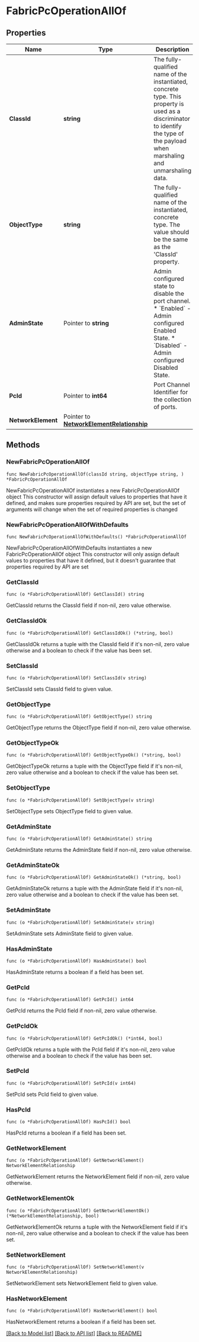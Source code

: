 # FabricPcOperationAllOf

## Properties

Name | Type | Description | Notes
------------ | ------------- | ------------- | -------------
**ClassId** | **string** | The fully-qualified name of the instantiated, concrete type. This property is used as a discriminator to identify the type of the payload when marshaling and unmarshaling data. | [default to "fabric.PcOperation"]
**ObjectType** | **string** | The fully-qualified name of the instantiated, concrete type. The value should be the same as the &#39;ClassId&#39; property. | [default to "fabric.PcOperation"]
**AdminState** | Pointer to **string** | Admin configured state to disable the port channel. * &#x60;Enabled&#x60; - Admin configured Enabled State. * &#x60;Disabled&#x60; - Admin configured Disabled State. | [optional] [default to "Enabled"]
**PcId** | Pointer to **int64** | Port Channel Identifier for the collection of ports. | [optional] 
**NetworkElement** | Pointer to [**NetworkElementRelationship**](network.Element.Relationship.md) |  | [optional] 

## Methods

### NewFabricPcOperationAllOf

`func NewFabricPcOperationAllOf(classId string, objectType string, ) *FabricPcOperationAllOf`

NewFabricPcOperationAllOf instantiates a new FabricPcOperationAllOf object
This constructor will assign default values to properties that have it defined,
and makes sure properties required by API are set, but the set of arguments
will change when the set of required properties is changed

### NewFabricPcOperationAllOfWithDefaults

`func NewFabricPcOperationAllOfWithDefaults() *FabricPcOperationAllOf`

NewFabricPcOperationAllOfWithDefaults instantiates a new FabricPcOperationAllOf object
This constructor will only assign default values to properties that have it defined,
but it doesn't guarantee that properties required by API are set

### GetClassId

`func (o *FabricPcOperationAllOf) GetClassId() string`

GetClassId returns the ClassId field if non-nil, zero value otherwise.

### GetClassIdOk

`func (o *FabricPcOperationAllOf) GetClassIdOk() (*string, bool)`

GetClassIdOk returns a tuple with the ClassId field if it's non-nil, zero value otherwise
and a boolean to check if the value has been set.

### SetClassId

`func (o *FabricPcOperationAllOf) SetClassId(v string)`

SetClassId sets ClassId field to given value.


### GetObjectType

`func (o *FabricPcOperationAllOf) GetObjectType() string`

GetObjectType returns the ObjectType field if non-nil, zero value otherwise.

### GetObjectTypeOk

`func (o *FabricPcOperationAllOf) GetObjectTypeOk() (*string, bool)`

GetObjectTypeOk returns a tuple with the ObjectType field if it's non-nil, zero value otherwise
and a boolean to check if the value has been set.

### SetObjectType

`func (o *FabricPcOperationAllOf) SetObjectType(v string)`

SetObjectType sets ObjectType field to given value.


### GetAdminState

`func (o *FabricPcOperationAllOf) GetAdminState() string`

GetAdminState returns the AdminState field if non-nil, zero value otherwise.

### GetAdminStateOk

`func (o *FabricPcOperationAllOf) GetAdminStateOk() (*string, bool)`

GetAdminStateOk returns a tuple with the AdminState field if it's non-nil, zero value otherwise
and a boolean to check if the value has been set.

### SetAdminState

`func (o *FabricPcOperationAllOf) SetAdminState(v string)`

SetAdminState sets AdminState field to given value.

### HasAdminState

`func (o *FabricPcOperationAllOf) HasAdminState() bool`

HasAdminState returns a boolean if a field has been set.

### GetPcId

`func (o *FabricPcOperationAllOf) GetPcId() int64`

GetPcId returns the PcId field if non-nil, zero value otherwise.

### GetPcIdOk

`func (o *FabricPcOperationAllOf) GetPcIdOk() (*int64, bool)`

GetPcIdOk returns a tuple with the PcId field if it's non-nil, zero value otherwise
and a boolean to check if the value has been set.

### SetPcId

`func (o *FabricPcOperationAllOf) SetPcId(v int64)`

SetPcId sets PcId field to given value.

### HasPcId

`func (o *FabricPcOperationAllOf) HasPcId() bool`

HasPcId returns a boolean if a field has been set.

### GetNetworkElement

`func (o *FabricPcOperationAllOf) GetNetworkElement() NetworkElementRelationship`

GetNetworkElement returns the NetworkElement field if non-nil, zero value otherwise.

### GetNetworkElementOk

`func (o *FabricPcOperationAllOf) GetNetworkElementOk() (*NetworkElementRelationship, bool)`

GetNetworkElementOk returns a tuple with the NetworkElement field if it's non-nil, zero value otherwise
and a boolean to check if the value has been set.

### SetNetworkElement

`func (o *FabricPcOperationAllOf) SetNetworkElement(v NetworkElementRelationship)`

SetNetworkElement sets NetworkElement field to given value.

### HasNetworkElement

`func (o *FabricPcOperationAllOf) HasNetworkElement() bool`

HasNetworkElement returns a boolean if a field has been set.


[[Back to Model list]](../README.md#documentation-for-models) [[Back to API list]](../README.md#documentation-for-api-endpoints) [[Back to README]](../README.md)


